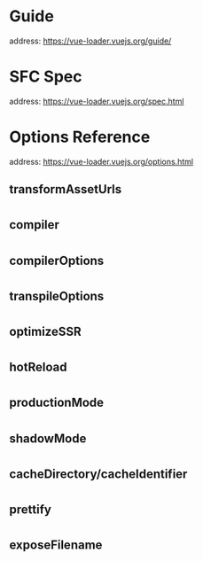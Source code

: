 # Guide
address: https://vue-loader.vuejs.org/guide/


# SFC Spec
address: https://vue-loader.vuejs.org/spec.html


# Options Reference
address: https://vue-loader.vuejs.org/options.html

## transformAssetUrls
#
## compiler
#
## compilerOptions
#
## transpileOptions
#
## optimizeSSR
#
## hotReload
#
## productionMode
#
## shadowMode
#
## cacheDirectory/cacheIdentifier
#
## prettify
#
## exposeFilename

